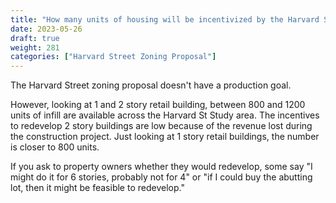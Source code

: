 ```yaml
---
title: "How many units of housing will be incentivized by the Harvard St plan?"
date: 2023-05-26
draft: true
weight: 281
categories: ["Harvard Street Zoning Proposal"]
---
```

The Harvard Street zoning proposal doesn't have a production goal. 

However, looking at 1 and 2 story retail building, between 800 and 1200 units of infill are available across the Harvard St Study area. The incentives to redevelop 2 story buildings are low because of the revenue lost during the construction project. Just looking at 1 story retail buildings, the number is closer to 800 units.

If you ask to property owners whether they would redevelop, some say "I might do it for 6 stories, probably not for 4" or "if I could buy the abutting lot, then it might be feasible to redevelop."
